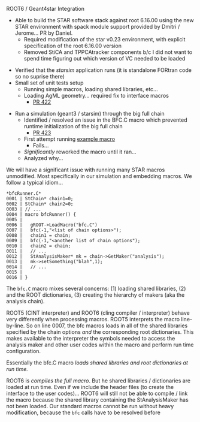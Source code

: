 ROOT6 / Geant4star Integration

- Able to build the STAR software stack against root 6.16.00 using the new STAR environment with spack module support provided by Dmitri / Jerome... PR by Daniel.
	- Required modification of the star v0.23 environment, with explicit specification of the root 6.16.00 version
	- Removed StiCA and TPPCAtracker components b/c I did not want to spend time figuring out which version of VC needed to be loaded
* Verified that the *starsim* application runs (it is standalone FORtran code so no suprise there)
* Small set of unit tests setup
	* Running simple macros, loading shared libraries, etc...
	* Loading AgML geometry... required fix to interface macros 
		- [PR 422](https://github.com/star-bnl/star-sw/pull/422) 
- Run a simulation (geant3 / starsim) through the big full chain
	- Identified / resolved an issue in the BFC.C macro which prevented runtime initialization of the big full chain
		- [PR 423](https://github.com/star-bnl/star-sw/pull/423)
	- First attempt running [example macro](https://github.com/star-bnl/star-sw/blob/main/StRoot/StarGenerator/macros/starsim.kinematics.C)
		- Fails...
	- *Significantly* reworked the macro until it ran... 
	- Analyzed why...

We will have a significant issue with running many STAR macros unmodified.  Most specifically in our simulation and embedding macros.  We follow a typical idiom...

```
*bfcRunner.C*
0001 | StChain* chain1=0;
0002 | StChain* chain2=0;
0003 | // ...
0004 | macro bfcRunner() {
0005 | 
0006 |   gROOT->LoadMacro("bfc.C")
0007 |   bfc(-1,"<list of chain options>");
0008 |   chain1 = chain;
0009 |   bfc(-1,"<another list of chain options");
0010 |   chain2 = chain;
0011 |   // ...
0012 |   StAnalysisMaker* mk = chain->GetMaker("analysis");
0013 |   mk->setSomething("blah",1);
0014 |   // ...
0015 | 
0016 | }
```

The `bfc.C` macro mixes several concerns: (1) loading shared libraries, (2) and the ROOT dictionaries, (3) creating the hierarchy of makers (aka the analysis chain).  

ROOT5 (CINT interpreter) and ROOT6 (cling compiler / interpreter) behave very differently when processing macros.  ROOT5 interprets the macro line-by-line.  So on line 0007, the bfc macros loads in all of the shared libraries specified by the chain options *and* the corresponding root dictionaries.  This makes available to the interpreter the symbols needed to access the analysis maker and other user codes within the macro and perform run time configuration.  

Essentially the bfc.C macro *loads shared libraries and root dictionaries at run time.*

ROOT6 is *compiles the full macro*.  But he shared libraries / dictionaries are loaded at run time.  Even if we include the header files (to create the interface to the user codes)... ROOT6 will still not be able to compile / link the macro because the shared library containing the StAnalysisMaker has not been loaded.   Our standard macros cannot be run without heavy modification, because the `bfc` calls have to be resolved before 